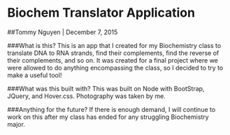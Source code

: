 # Biochem Translator Application
##Tommy Nguyen | December 7, 2015


###What is this?
This is an app that I created for my Biochemistry class to translate DNA to RNA strands, find their complements, find the reverse of their complements, and so on. It was created for a final project where we were allowed to do anything encompassing the class, so I decided to try to make a useful tool!

###What was this built with?
This was built on Node with BootStrap, JQuery, and Hover.css. Photography was taken by me.

###Anything for the future?
If there is enough demand, I will continue to work on this after my class has ended for any struggling Biochemistry major.
